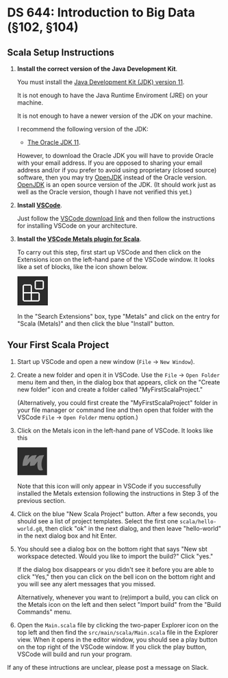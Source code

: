 # DS 644: Introduction to Big Data (§102, §104)

## Scala Setup Instructions

1.  **Install the correct version of the Java Development Kit**.

    You must install the [Java Development Kit (JDK) version 11](https://www.oracle.com/java/technologies/javase-jdk11-downloads.html).

    It is not enough to have the Java Runtime Enviroment (JRE) on your machine.

    It is not enough to have a newer version of the JDK on your machine.

    I recommend the following version of the JDK:

    + [The Oracle JDK 11](https://www.oracle.com/java/technologies/javase-jdk11-downloads.html).

    However, to download the Oracle JDK you will have to provide Oracle with your email address.  If you are opposed to sharing your email address and/or if you prefer to avoid using proprietary (closed source) software, then you may try [OpenJDK](https://adoptium.net/temurin/releases/?version=11) instead of the Oracle version.  [OpenJDK](https://adoptium.net/temurin/releases/?version=11) is an open source version of the JDK.  (It should work just as well as the Oracle version, though I have not verified this yet.)

2.  **Install [VSCode](https://code.visualstudio.com/download)**.

    Just follow the [VSCode download link](https://code.visualstudio.com/download) and then follow the instructions for installing VSCode on your architecture.

3.  **Install the [VSCode Metals plugin for Scala](https://scalameta.org/metals/)**.

    To carry out this step, first start up VSCode and then click on the Extensions icon on the left-hand pane of the VSCode window.  It looks like a set of blocks, like the icon shown below.

    ![Extensions](../img/Extensions.png)

    In the "Search Extensions" box, type "Metals" and click on the entry for "Scala (Metals)" and then click the blue "Install" button.

## Your First Scala Project

1.  Start up VSCode and open a new window (`File` -> `New Window`).

2.  Create a new folder and open it in VSCode.  Use the `File` -> `Open Folder` menu item and then, in the dialog box that appears, click on the "Create new folder" icon and create a folder called "MyFirstScalaProject."

    (Alternatively, you could first create the "MyFirstScalaProject" folder in your file manager or command line and then open that folder with the VSCode `File` -> `Open Folder` menu option.)

3.  Click on the Metals icon in the left-hand pane of VSCode. It looks like this

    ![Metals](../img/Metals-icon.png)

    Note that this icon will only appear in VSCode if you successfully installed the Metals extension following the instructions in Step 3 of the previous section.

4.  Click on the blue "New Scala Project" button.  After a few seconds, you should see a list of project templates.  Select the first one `scala/hello-world.g8`, then click "ok" in the next dialog, and then leave "hello-world" in the next dialog box and hit Enter.

5.  You should see a dialog box on the bottom right that says "New sbt workspace detected. Would you like to import the build?"  Click "yes."

    If the dialog box disappears or you didn't see it before you are able to click "Yes," then you can click on the bell icon on the bottom right and you will see any alert messages that you missed.

    Alternatively, whenever you want to (re)import a build, you can click on the Metals icon on the left and then select "Import build" from the "Build Commands" menu.

6.  Open the `Main.scala` file by clicking the two-paper Explorer icon on the top left and then find the `src/main/scala/Main.scala` file in the Explorer view.  When it opens in the editor window, you should see a play button on the top right of the VSCode window.  If you click the play button, VSCode will build and run your program.


If any of these intructions are unclear, please post a message on Slack.

